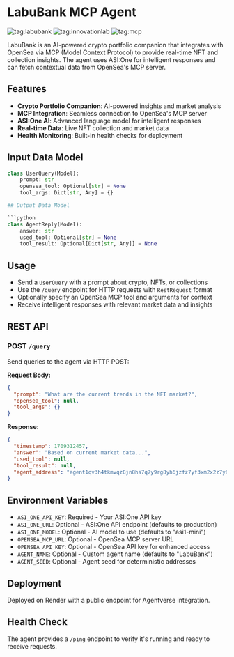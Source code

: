 # LabuBank MCP Agent

![tag:labubank](https://img.shields.io/badge/labubank-3D8BD3)
![tag:innovationlab](https://img.shields.io/badge/innovationlab-3D8BD3)
![tag:mcp](https://img.shields.io/badge/mcp-3D8BD3)

LabuBank is an AI-powered crypto portfolio companion that integrates with OpenSea via MCP (Model Context Protocol) to provide real-time NFT and collection insights. The agent uses ASI:One for intelligent responses and can fetch contextual data from OpenSea's MCP server.

## Features

- **Crypto Portfolio Companion**: AI-powered insights and market analysis
- **MCP Integration**: Seamless connection to OpenSea's MCP server
- **ASI:One AI**: Advanced language model for intelligent responses
- **Real-time Data**: Live NFT collection and market data
- **Health Monitoring**: Built-in health checks for deployment

## Input Data Model

````python
class UserQuery(Model):
    prompt: str
    opensea_tool: Optional[str] = None
    tool_args: Dict[str, Any] = {}

## Output Data Model

```python
class AgentReply(Model):
    answer: str
    used_tool: Optional[str] = None
    tool_result: Optional[Dict[str, Any]] = None
````

## Usage

- Send a `UserQuery` with a prompt about crypto, NFTs, or collections
- Use the `/query` endpoint for HTTP requests with `RestRequest` format
- Optionally specify an OpenSea MCP tool and arguments for context
- Receive intelligent responses with relevant market data and insights

## REST API

### POST `/query`

Send queries to the agent via HTTP POST:

**Request Body:**

```json
{
  "prompt": "What are the current trends in the NFT market?",
  "opensea_tool": null,
  "tool_args": {}
}
```

**Response:**

```json
{
  "timestamp": 1709312457,
  "answer": "Based on current market data...",
  "used_tool": null,
  "tool_result": null,
  "agent_address": "agent1qv3h4tkmvqz8jn8hs7q7y9rg8yh6jzfz7yf3xm2x2z7y8q9w2j5q9n8h6j"
}
```

## Environment Variables

- `ASI_ONE_API_KEY`: Required - Your ASI:One API key
- `ASI_ONE_URL`: Optional - ASI:One API endpoint (defaults to production)
- `ASI_ONE_MODEL`: Optional - AI model to use (defaults to "asi1-mini")
- `OPENSEA_MCP_URL`: Optional - OpenSea MCP server URL
- `OPENSEA_API_KEY`: Optional - OpenSea API key for enhanced access
- `AGENT_NAME`: Optional - Custom agent name (defaults to "LabuBank")
- `AGENT_SEED`: Optional - Agent seed for deterministic addresses

## Deployment

Deployed on Render with a public endpoint for Agentverse integration.

## Health Check

The agent provides a `/ping` endpoint to verify it's running and ready to receive requests.
